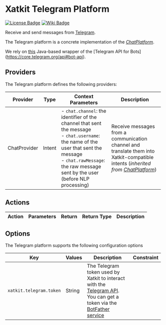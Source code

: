 Xatkit Telegram Platform
=====

[![License Badge](https://img.shields.io/badge/license-EPL%202.0-brightgreen.svg)](https://opensource.org/licenses/EPL-2.0)
[![Wiki Badge](https://img.shields.io/badge/doc-wiki-blue)](https://github.com/xatkit-bot-platform/xatkit/wiki/Xatkit-Slack-Platform)


Receive and send messages from [Telegram](https://telegram.org/).

The Telegram platform is a concrete implementation of the [*ChatPlatform*](https://github.com/xatkit-bot-platform/xatkit-chat-platform).

We rely on [this](https://github.com/rubenlagus/TelegramBots) Java-based wrapper of the [Telegram API for Bots]
(https://core.telegram.org/api#bot-api).
## Providers

The Telegram platform defines the following providers:

| Provider                   | Type  | Context Parameters | Description                                                  |
| -------------------------- | ----- | ------------------ | ------------------------------------------------------------ |
| ChatProvider | Intent | - `chat.channel`: the identifier of the channel that sent the message<br/> - `chat.username`: the name of the user that sent the message<br/> - `chat.rawMessage`: the raw message sent by the user (before NLP processing) | Receive messages from a communication channel and translate them into Xatkit-compatible intents (*inherited from [ChatPlatform](https://github.com/xatkit-bot-platform/xatkit-chat-platform)*) |

## Actions

| Action | Parameters                                                   | Return                         | Return Type | Description                                                 |
| ------ | ------------------------------------------------------------ | ------------------------------ | ----------- | ----------------------------------------------------------- |

## Options

The Telegram platform supports the following configuration options

| Key                  | Values | Description                                                  | Constraint    |
| -------------------- | ------ | ------------------------------------------------------------ | ------------- |
| `xatkit.telegram.token` | String | The Telegram token used by Xatkit to interact with the [Telegram API](https://core.telegram.org/bots). You can get a token via the [BotFather service](https://core.telegram.org/bots#6-botfather) |


